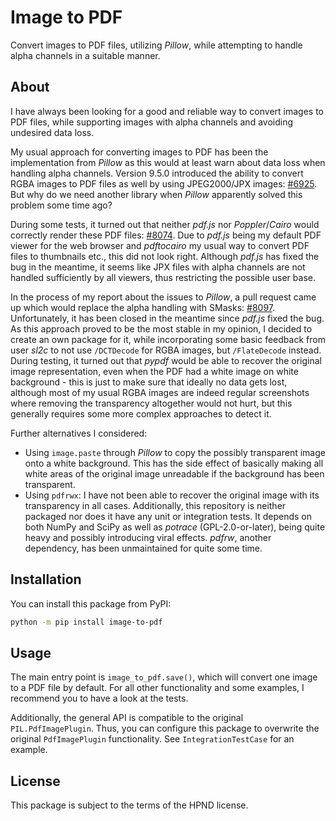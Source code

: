 # Image to PDF

Convert images to PDF files, utilizing *Pillow*, while attempting to handle alpha channels in a suitable manner.

## About

I have always been looking for a good and reliable way to convert images to PDF files, while supporting images with alpha channels and avoiding undesired data loss.

My usual approach for converting images to PDF has been the implementation from *Pillow* as this would at least warn about data loss when handling alpha channels. Version 9.5.0 introduced the ability to convert RGBA images to PDF files as well by using JPEG2000/JPX images: [#6925](https://github.com/python-pillow/Pillow/pull/6925). But why do we need another library when *Pillow* apparently solved this problem some time ago?

During some tests, it turned out that neither *pdf.js* nor *Poppler*/*Cairo* would correctly render these PDF files: [#8074](https://github.com/python-pillow/Pillow/issues/8074). Due to *pdf.js* being my default PDF viewer for the web browser and *pdftocairo* my usual way to convert PDF files to thumbnails etc., this did not look right. Although *pdf.js* has fixed the bug in the meantime, it seems like JPX files with alpha channels are not handled sufficiently by all viewers, thus restricting the possible user base.

In the process of my report about the issues to *Pillow*, a pull request came up which would replace the alpha handling with SMasks: [#8097](https://github.com/python-pillow/Pillow/pull/8097). Unfortunately, it has been closed in the meantime since *pdf.js* fixed the bug. As this approach proved to be the most stable in my opinion, I decided to create an own package for it, while incorporating some basic feedback from user *sl2c* to not use `/DCTDecode` for RGBA images, but `/FlateDecode` instead. During testing, it turned out that *pypdf* would be able to recover the original image representation, even when the PDF had a white image on white background - this is just to make sure that ideally no data gets lost, although most of my usual RGBA images are indeed regular screenshots where removing the transparency altogether would not hurt, but this generally requires some more complex approaches to detect it.

Further alternatives I considered:

* Using `image.paste` through *Pillow* to copy the possibly transparent image onto a white background. This has the side effect of basically making all white areas of the original image unreadable if the background has been transparent.
* Using `pdfrwx`: I have not been able to recover the original image with its transparency in all cases. Additionally, this repository is neither packaged nor does it have any unit or integration tests. It depends on both NumPy and SciPy as well as *potrace* (GPL-2.0-or-later), being quite heavy and possibly introducing viral effects. *pdfrw*, another dependency, has been unmaintained for quite some time.

## Installation

You can install this package from PyPI:

```bash
python -m pip install image-to-pdf
```

## Usage

The main entry point is `image_to_pdf.save()`, which will convert one image to a PDF file by default. For all other functionality and some examples, I recommend you to have a look at the tests.

Additionally, the general API is compatible to the original `PIL.PdfImagePlugin`. Thus, you can configure this package to overwrite the original `PdfImagePlugin` functionality. See `IntegrationTestCase` for an example.

## License

This package is subject to the terms of the HPND license.
